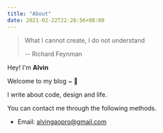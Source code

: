 ```yaml
---
title: "About"
date: 2021-02-22T22:28:56+08:00
---
```


> What I cannot create, I do not understand 
>
> -- Richard Feynman

Hey! I'm **Alvin**

Welcome to my blog ~ 👋

I write about code, design and life.

You can contact me through the following methods.

* Email: alvingaopro@gmail.com
